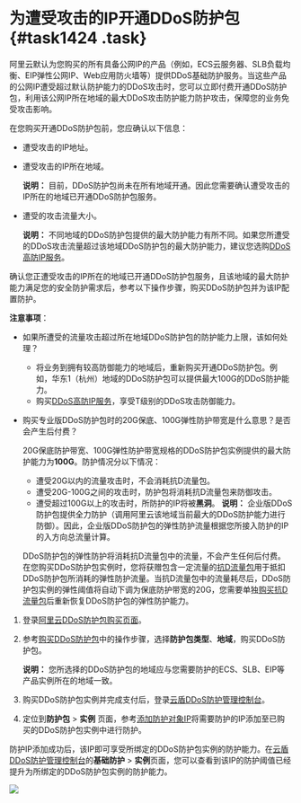 # 为遭受攻击的IP开通DDoS防护包 {#task1424 .task}

阿里云默认为您购买的所有具备公网IP的产品（例如，ECS云服务器、SLB负载均衡、EIP弹性公网IP、Web应用防火墙等）提供DDoS基础防护服务。当这些产品的公网IP遭受超过默认防护能力的DDoS攻击时，您可以立即付费开通DDoS防护包，利用该公网IP所在地域的最大DDoS攻击防护能力防护攻击，保障您的业务免受攻击影响。

在您购买开通DDoS防护包前，您应确认以下信息：

-   遭受攻击的IP地址。
-   遭受攻击的IP所在地域。

    **说明：** 目前，DDoS防护包尚未在所有地域开通。因此您需要确认遭受攻击的IP所在的地域已开通DDoS防护包服务。

-   遭受的攻击流量大小。

    **说明：** 不同地域的DDoS防护包提供的最大防护能力有所不同。如果您所遭受的DDoS攻击流量超过该地域DDoS防护包的最大防护能力，建议您选购[DDoS高防IP服务](https://www.aliyun.com/product/ddos)。


确认您正遭受攻击的IP所在的地域已开通DDoS防护包服务，且该地域的最大防护能力满足您的安全防护需求后，参考以下操作步骤，购买DDoS防护包并为该IP配置防护。

**注意事项**：

-   如果所遭受的流量攻击超过所在地域DDoS防护包的防护能力上限，该如何处理？
    -   将业务到拥有较高防御能力的地域后，重新购买开通DDoS防护包。例如，华东1（杭州）地域的DDoS防护包可以提供最大100G的DDoS防护能力。
    -   购买[DDoS高防IP服务](https://www.aliyun.com/product/ddos)，享受T级别的DDoS攻击防御能力。
-   购买专业版DDoS防护包时的20G保底、100G弹性防护带宽是什么意思？是否会产生后付费？

    20G保底防护带宽、100G弹性防护带宽规格的DDoS防护包实例提供的最大防护能力为**100G**。防护情况分以下情况：

    -   遭受20G以内的流量攻击时，不会消耗抗D流量包。
    -   遭受20G-100G之间的攻击时，防护包将消耗抗D流量包来防御攻击。
    -   遭受超过100G以上的攻击时，所防护的IP将被**黑洞**。
    **说明：** 企业版DDoS防护包提供全力防护（调用阿里云该地域当前最大的DDoS防护能力进行防御）。因此，企业版DDoS防护包的弹性防护流量根据您所接入防护的IP的入方向总流量计算。

    DDoS防护包的弹性防护将消耗抗D流量包中的流量，不会产生任何后付费。在您购买DDoS防护包实例时，您将获赠包含一定流量的[抗D流量包](cn.zh-CN/DDoS防护包/产品简介/什么是抗D流量包.md#)用于抵扣DDoS防护包所消耗的弹性防护流量。当抗D流量包中的流量耗尽后，DDoS防护包实例的弹性阈值将自动下调为保底防护带宽的20G，您需要单独[购买抗D流量包](cn.zh-CN/DDoS防护包/产品定价/购买抗D流量包.md#)后重新恢复DDoS防护包的弹性防护能力。


1.  登录[阿里云DDoS防护包购买页面](https://common-buy.aliyun.com/?commodityCode=ddosbgp#/buy)。
2.  参考[购买DDoS防护包](cn.zh-CN/DDoS防护包/产品定价/购买DDoS防护包.md#)中的操作步骤，选择**防护包类型**、**地域**，购买DDoS防护包。 

    **说明：** 您所选择的DDoS防护包的地域应与您需要防护的ECS、SLB、EIP等产品实例所在的地域一致。

3.  购买DDoS防护包实例并完成支付后，登录[云盾DDoS防护管理控制台](https://yundunnext.console.aliyun.com/?p=ddosbgp)。
4.  定位到**防护包** \> **实例** 页面，参考[添加防护对象IP](cn.zh-CN/DDoS防护包/用户指南/添加防护对象IP.md#)将需要防护的IP添加至已购买的DDoS防护包实例中进行防护。

防护IP添加成功后，该IP即可享受所绑定的DDoS防护包实例的防护能力。在[云盾DDoS防护管理控制台](https://yundunnext.console.aliyun.com/?p=ddosnext)的**基础防护** \> **实例**页面，您可以查看到该IP的防护阈值已经提升为所绑定的DDoS防护包实例的防护能力。

![](http://static-aliyun-doc.oss-cn-hangzhou.aliyuncs.com/assets/img/79483/155643027034780_zh-CN.png)

